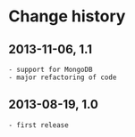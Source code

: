 Change history
==============


2013-11-06, 1.1 
----------------

    - support for MongoDB
    - major refactoring of code


2013-08-19, 1.0
----------------

    - first release
